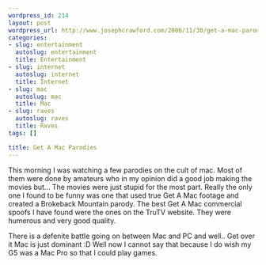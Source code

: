 ```yaml
--- 
wordpress_id: 214
layout: post
wordpress_url: http://www.josephcrawford.com/2006/11/30/get-a-mac-parodies/
categories: 
- slug: entertainment
  autoslug: entertainment
  title: Entertainment
- slug: internet
  autoslug: internet
  title: Internet
- slug: mac
  autoslug: mac
  title: Mac
- slug: raves
  autoslug: raves
  title: Raves
tags: []

title: Get A Mac Parodies
---
```


This morning I was watching a few parodies on the cult of mac.  Most of them were done by amateurs who in my opinion did a good job making the movies but...  The movies were just stupid for the most part.  Really the only one I found to be funny was one that used true Get A Mac footage and created a Brokeback Mountain parody.  The best Get A Mac commercial spoofs I have found were the ones on the TruTV website.  They were humerous and very good quality.

 

There is a defenite battle going on between Mac and PC and well..  Get over it Mac is just dominant :D  Well now I cannot say that because I do wish my G5 was a Mac Pro so that I could play games.
